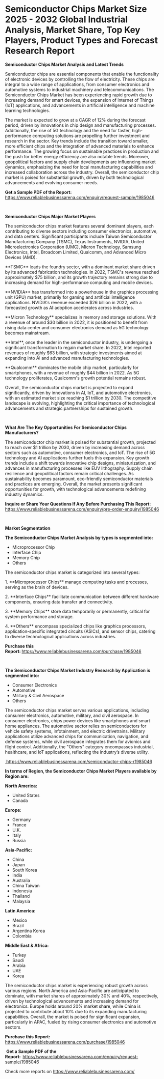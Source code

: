 <p><h1>Semiconductor Chips Market Size 2025 - 2032 Global Industrial Analysis, Market Share, Top Key Players, Product Types and Forecast Research Report</h1></p><p><strong>Semiconductor Chips Market Analysis and Latest Trends</strong></p>
<p><p>Semiconductor chips are essential components that enable the functionality of electronic devices by controlling the flow of electricity. These chips are integral to a wide range of applications, from consumer electronics and automotive systems to industrial machinery and telecommunications. The Semiconductor Chips Market has been experiencing rapid growth due to increasing demand for smart devices, the expansion of Internet of Things (IoT) applications, and advancements in artificial intelligence and machine learning technologies.</p><p>The market is expected to grow at a CAGR of 12% during the forecast period, driven by innovations in chip design and manufacturing processes. Additionally, the rise of 5G technology and the need for faster, high-performance computing solutions are propelling further investment and research in the sector. Key trends include the transition toward smaller, more efficient chips and the integration of advanced materials to enhance performance. The growing focus on sustainable practices in production and the push for better energy efficiency are also notable trends. Moreover, geopolitical factors and supply chain developments are influencing market dynamics, emphasizing the need for local manufacturing capabilities and increased collaboration across the industry. Overall, the semiconductor chip market is poised for substantial growth, driven by both technological advancements and evolving consumer needs.</p></p>
<p><strong>Get a Sample PDF of the Report:&nbsp;</strong> <a href="https://www.reliablebusinessarena.com/enquiry/request-sample/1985046?utm_campaign=3021&utm_medium=2&utm_source=Github&utm_content=ia&utm_term=06042025&utm_id=semiconductor-chips">https://www.reliablebusinessarena.com/enquiry/request-sample/1985046</a></p>
<p>&nbsp;</p>
<p><strong>Semiconductor Chips Major Market Players</strong></p>
<p><p>The semiconductor chips market features several dominant players, each contributing to diverse sectors including consumer electronics, automotive, and data centers. Significant participants include Taiwan Semiconductor Manufacturing Company (TSMC), Texas Instruments, NVIDIA, United Microelectronics Corporation (UMC), Micron Technology, Samsung Electronics, Intel, Broadcom Limited, Qualcomm, and Advanced Micro Devices (AMD).</p><p>**TSMC** leads the foundry sector, with a dominant market share driven by its advanced fabrication technologies. In 2022, TSMC's revenue reached approximately $75 billion, and its growth trajectory remains strong due to increasing demand for high-performance computing and mobile devices.</p><p>**NVIDIA** has transformed into a powerhouse in the graphics processing unit (GPU) market, primarily for gaming and artificial intelligence applications. NVIDIA's revenue exceeded $26 billion in 2022, with a forecasted growth as AI adoption accelerates across industries.</p><p>**Micron Technology** specializes in memory and storage solutions. With a revenue of around $30 billion in 2022, it is positioned to benefit from rising data center and consumer electronics demand as 5G technology becomes mainstream.</p><p>**Intel**, once the leader in the semiconductor industry, is undergoing a significant transformation to regain market share. In 2022, Intel reported revenues of roughly $63 billion, with strategic investments aimed at expanding into AI and advanced manufacturing technologies.</p><p>**Qualcomm** dominates the mobile chip market, particularly for smartphones, with a revenue of roughly $44 billion in 2022. As 5G technology proliferates, Qualcomm's growth potential remains robust.</p><p>Overall, the semiconductor chips market is projected to expand significantly, driven by innovations in AI, IoT, and automotive electronics, with an estimated market size reaching $1 trillion by 2030. The competitive landscape is evolving, highlighting the critical importance of technological advancements and strategic partnerships for sustained growth.</p></p>
<p>&nbsp;</p>
<p><strong>What Are The Key Opportunities For Semiconductor Chips Manufacturers?</strong></p>
<p><p>The semiconductor chip market is poised for substantial growth, projected to reach over $1 trillion by 2030, driven by increasing demand across sectors such as automotive, consumer electronics, and IoT. The rise of 5G technology and AI applications further fuels this expansion. Key growth trends include a shift towards innovative chip designs, miniaturization, and advances in manufacturing processes like EUV lithography. Supply chain resilience and geopolitical factors remain critical challenges. As sustainability becomes paramount, eco-friendly semiconductor materials and practices are emerging. Overall, the market presents significant opportunities for growth, with technological advancements redefining industry dynamics.</p></p>
<p><strong>Inquire or Share Your Questions If Any Before Purchasing This Report:</strong> <a href="https://www.reliablebusinessarena.com/enquiry/pre-order-enquiry/1985046?utm_campaign=3021&utm_medium=2&utm_source=Github&utm_content=ia&utm_term=06042025&utm_id=semiconductor-chips">https://www.reliablebusinessarena.com/enquiry/pre-order-enquiry/1985046</a></p>
<p>&nbsp;</p>
<p><strong>Market Segmentation</strong></p>
<p><strong>The Semiconductor Chips Market Analysis by types is segmented into:</strong></p>
<p><ul><li>Microprocessor Chip</li><li>Interface Chip</li><li>Memory Chip</li><li>Others</li></ul></p>
<p><p>The semiconductor chips market is categorized into several types: </p><p>1. **Microprocessor Chips** manage computing tasks and processes, serving as the brain of devices.</p><p>2. **Interface Chips** facilitate communication between different hardware components, ensuring data transfer and connectivity.</p><p>3. **Memory Chips** store data temporarily or permanently, critical for system performance and storage.</p><p>4. **Others** encompass specialized chips like graphics processors, application-specific integrated circuits (ASICs), and sensor chips, catering to diverse technological applications across industries.</p></p>
<p><strong>Purchase this Report:&nbsp;</strong><a href="https://www.reliablebusinessarena.com/purchase/1985046?utm_campaign=3021&utm_medium=2&utm_source=Github&utm_content=ia&utm_term=06042025&utm_id=semiconductor-chips">https://www.reliablebusinessarena.com/purchase/1985046</a></p>
<p>&nbsp;</p>
<p><strong>The Semiconductor Chips Market Industry Research by Application is segmented into:</strong></p>
<p><ul><li>Consumer Electronics</li><li>Automotive</li><li>Military & Civil Aerospace</li><li>Others</li></ul></p>
<p><p>The semiconductor chips market serves various applications, including consumer electronics, automotive, military, and civil aerospace. In consumer electronics, chips power devices like smartphones and smart home appliances. The automotive sector relies on semiconductors for vehicle safety systems, infotainment, and electric drivetrains. Military applications utilize advanced chips for communication, navigation, and defense systems, while civil aerospace integrates them for avionics and flight control. Additionally, the "Others" category encompasses industrial, healthcare, and IoT applications, reflecting the industry’s diverse utility.</p></p>
<p><a href="https://www.reliablebusinessarena.com/semiconductor-chips-r1985046?utm_campaign=3021&utm_medium=2&utm_source=Github&utm_content=ia&utm_term=06042025&utm_id=semiconductor-chips">&nbsp;https://www.reliablebusinessarena.com/semiconductor-chips-r1985046</a></p>
<p><strong>In terms of Region, the Semiconductor Chips Market Players available by Region are:</strong></p>
<p>
    <p> <strong> North America: </strong>
        <ul>
            <li>United States</li>
            <li>Canada</li>
        </ul>
        </p> 
    <p> <strong> Europe: </strong>
        <ul>
            <li>Germany</li>
            <li>France</li>
            <li>U.K.</li>
            <li>Italy</li>
            <li>Russia</li>
        </ul>
        </p> 
    <p> <strong> Asia-Pacific: </strong>
        <ul>
            <li>China</li>
            <li>Japan</li>
            <li>South Korea</li>
            <li>India</li>
            <li>Australia</li>
            <li>China Taiwan</li>
            <li>Indonesia</li>
            <li>Thailand</li>
            <li>Malaysia</li>
        </ul>
        </p> 
    <p> <strong> Latin America: </strong>
        <ul>
            <li>Mexico</li>
            <li>Brazil</li>
            <li>Argentina Korea</li>
            <li>Colombia</li>
        </ul>
        </p> 
    <p> <strong> Middle East & Africa: </strong>
        <ul>
            <li>Turkey</li>
            <li>Saudi</li>
            <li>Arabia</li>
            <li>UAE</li>
            <li>Korea</li>
        </ul>
    </p>
    </p>
<p><p>The semiconductor chips market is experiencing robust growth across various regions. North America and Asia-Pacific are anticipated to dominate, with market shares of approximately 30% and 40%, respectively, driven by technological advancements and increasing demand for electronics. Europe holds around 20% market share, while China is projected to contribute about 10% due to its expanding manufacturing capabilities. Overall, the market is poised for significant expansion, particularly in APAC, fueled by rising consumer electronics and automotive sectors.</p></p>
<p><strong>Purchase this Report: </strong><a href="https://www.reliablebusinessarena.com/purchase/1985046?utm_campaign=3021&utm_medium=2&utm_source=Github&utm_content=ia&utm_term=06042025&utm_id=semiconductor-chips">https://www.reliablebusinessarena.com/purchase/1985046</a></p>
<p>&nbsp;<strong>Get a Sample PDF of the Report:&nbsp;&nbsp;</strong><a href="https://www.reliablebusinessarena.com/enquiry/request-sample/1985046?utm_campaign=3021&utm_medium=2&utm_source=Github&utm_content=ia&utm_term=06042025&utm_id=semiconductor-chips">https://www.reliablebusinessarena.com/enquiry/request-sample/1985046</a></p>
<p><strong></strong></p>
<p>Check more reports on <a href="https://www.reliablebusinessarena.com/?utm_campaign=3021&utm_medium=2&utm_source=Github&utm_content=ia&utm_term=06042025&utm_id=semiconductor-chips">https://www.reliablebusinessarena.com/</a></p>